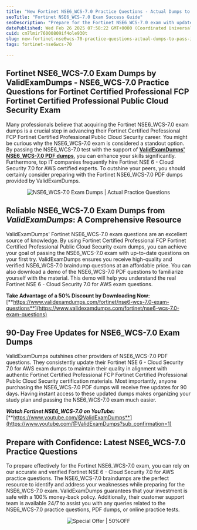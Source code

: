```yaml
---
title: "New Fortinet NSE6_WCS-7.0 Practice Questions - Actual Dumps to Pass in 2025"
seoTitle: "Fortinet NSE6_WCS-7.0 Exam Success Guide"
seoDescription: "Prepare for the Fortinet NSE6_WCS-7.0 exam with updated practice questions and dumps for 2025 from ValidExamDumps. Get a 50% discount now"
datePublished: Wed Feb 26 2025 07:58:22 GMT+0000 (Coordinated Universal Time)
cuid: cm7lmir76000809if4ole930t
slug: new-fortinet-nse6wcs-70-practice-questions-actual-dumps-to-pass-in-2025
tags: fortinet-nse6wcs-70

---
```


## **Fortinet NSE6\_WCS-7.0 Exam Dumps by ValidExamDumps - NSE6\_WCS-7.0 Practice Questions for Fortinet Certified Professional FCP Fortinet Certified Professional Public Cloud Security Exam**

Many professionals believe that acquiring the Fortinet NSE6\_WCS-7.0 exam dumps is a crucial step in advancing their Fortinet Certified Professional FCP Fortinet Certified Professional Public Cloud Security career. You might be curious why the NSE6\_WCS-7.0 exam is considered a standout option. By passing the NSE6\_WCS-7.0 test with the support of [**ValidExamDumps' NSE6\_WCS-7.0 PDF dumps**](https://www.validexamdumps.com/fortinet/nse6-wcs-7.0-exam-questions), you can enhance your skills significantly. Furthermore, top IT companies frequently hire Fortinet NSE 6 - Cloud Security 7.0 for AWS certified experts. To outshine your peers, you should certainly consider preparing with the Fortinet NSE6\_WCS-7.0 PDF dumps provided by ValidExamDumps.

<center><img src="https://www.validexamdumps.com/uploads/banners/1709651572_Banner29.png" alt="NSE6_WCS-7.0 Exam Dumps | Actual Practice Questions" /></center>

## **Reliable NSE6\_WCS-7.0 Exam Dumps from *ValidExamDumps*: A Comprehensive Resource**

ValidExamDumps' Fortinet NSE6\_WCS-7.0 exam questions are an excellent source of knowledge. By using Fortinet Certified Professional FCP Fortinet Certified Professional Public Cloud Security exam dumps, you can achieve your goal of passing the NSE6\_WCS-7.0 exam with up-to-date questions on your first try. ValidExamDumps ensures you receive high-quality and verified NSE6\_WCS-7.0 braindump questions at an affordable price. You can also download a demo of the NSE6\_WCS-7.0 PDF questions to familiarize yourself with the material. This demo will help you understand the real Fortinet NSE 6 - Cloud Security 7.0 for AWS exam questions.

**Take Advantage of a 50% Discount by Downloading Now:** [**https://www.validexamdumps.com/fortinet/nse6-wcs-7.0-exam-questions**](https://www.validexamdumps.com/fortinet/nse6-wcs-7.0-exam-questions)

## **90-Day Free Updates for NSE6\_WCS-7.0 Exam Dumps**

ValidExamDumps outshines other providers of NSE6\_WCS-7.0 PDF questions. They consistently update their Fortinet NSE 6 - Cloud Security 7.0 for AWS exam dumps to maintain their quality in alignment with authentic Fortinet Certified Professional FCP Fortinet Certified Professional Public Cloud Security certification materials. Most importantly, anyone purchasing the NSE6\_WCS-7.0 PDF dumps will receive free updates for 90 days. Having instant access to these updated dumps makes organizing your study plan and passing the NSE6\_WCS-7.0 exam much easier.

***Watch Fortinet NSE6\_WCS-7.0 on YouTube:*** [**https://www.youtube.com/@ValidExamDumps**](https://www.youtube.com/@ValidExamDumps?sub_confirmation=1)

## **Prepare with Confidence: Latest NSE6\_WCS-7.0 Practice Questions**

To prepare effectively for the Fortinet NSE6\_WCS-7.0 exam, you can rely on our accurate and verified Fortinet NSE 6 - Cloud Security 7.0 for AWS practice questions. The NSE6\_WCS-7.0 braindumps are the perfect resource to identify and address your weaknesses while preparing for the NSE6\_WCS-7.0 exam. ValidExamDumps guarantees that your investment is safe with a 100% money-back policy. Additionally, their customer support team is available 24/7 to assist you with any queries related to the NSE6\_WCS-7.0 practice questions, PDF dumps, or online practice tests.

<center><img src="https://www.validexamdumps.com/uploads/banners/1705933924_Latest_Exam_B-14.png" alt="Special Offer | 50%OFF" /></center>